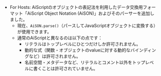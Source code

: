 - For Hosts: AiScriptのオブジェクトの表記法を利用したデータ交換用フォーマット「AiScript Object Notation (AiSON)」およびそのパーサーを追加しました。
	- 現在、`AiSON.parse()`（パースしてJavaScriptオブジェクトに変換する）が使用できます。
	- 通常のAiScriptと異なるのは以下の点です：
		- リテラルはトップレベルにひとつだけしか許可されません。
		- 動的な式（関数・オブジェクトのvalueに対する動的なバインディングなど）は許可されません。
		- 名前空間・メタデータなど、リテラルとコメント以外をトップレベルに書くことは許可されていません。
